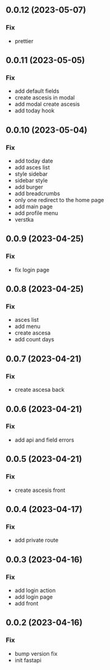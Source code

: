 ## 0.0.12 (2023-05-07)

### Fix

- prettier

## 0.0.11 (2023-05-05)

### Fix

- add default fields
- create ascesis in modal
- add modal create ascesis
- add today hook

## 0.0.10 (2023-05-04)

### Fix

- add today date
- add asces list
- style sidebar
- sidebar style
- add burger
- add breadcrumbs
- only one redirect to the home page
- add main page
- add profile menu
- verstka

## 0.0.9 (2023-04-25)

### Fix

- fix login page

## 0.0.8 (2023-04-25)

### Fix

- asces list
- add menu
- create ascesa
- add count days

## 0.0.7 (2023-04-21)

### Fix

- create ascesa back

## 0.0.6 (2023-04-21)

### Fix

- add api and field errors

## 0.0.5 (2023-04-21)

### Fix

- create ascesis front

## 0.0.4 (2023-04-17)

### Fix

- add private route

## 0.0.3 (2023-04-16)

### Fix

- add login action
- add login page
- add front

## 0.0.2 (2023-04-16)

### Fix

- bump version fix
- init fastapi
